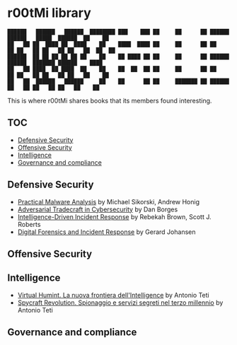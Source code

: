 # r00tMi library
```
██████   ██████   ██████  ████████ ███    ███ ██     ██      ██ ██████  ██████   █████  ██████  ██    ██ 
██   ██ ██  ████ ██  ████    ██    ████  ████ ██     ██      ██ ██   ██ ██   ██ ██   ██ ██   ██  ██  ██  
██████  ██ ██ ██ ██ ██ ██    ██    ██ ████ ██ ██     ██      ██ ██████  ██████  ███████ ██████    ████   
██   ██ ████  ██ ████  ██    ██    ██  ██  ██ ██     ██      ██ ██   ██ ██   ██ ██   ██ ██   ██    ██    
██   ██  ██████   ██████     ██    ██      ██ ██     ███████ ██ ██████  ██   ██ ██   ██ ██   ██    ██   
```
This is where r00tMi shares books that its members found interesting.

## TOC
- [Defensive Security](#defensive-security)
- [Offensive Security](#offensive-security)
- [Intelligence](#intelligence)
- [Governance and compliance](#governance-and-compliance)

## Defensive Security
- [Practical Malware Analysis](https://nostarch.com/malware) by Michael Sikorski, Andrew Honig
- [Adversarial Tradecraft in Cybersecurity](https://www.packtpub.com/product/adversarial-tradecraft-in-cybersecurity/9781801076203) by Dan Borges
- [Intelligence-Driven Incident Response](https://www.oreilly.com/library/view/intelligence-driven-incident-response/9781491935187/) by Rebekah Brown, Scott J. Roberts
- [Digital Forensics and Incident Response](https://www.ibs.it/digital-forensics-incident-response-libro-inglese-gerard-johansen/e/9781787288683) by Gerard Johansen
## Offensive Security
## Intelligence
- [Virtual Humint. La nuova frontiera dell'Intelligence](https://www.ibs.it/virtual-humint-nuova-frontiera-dell-libro-antonio-teti/e/9788849860078?inventoryId=157788929) by Antonio Teti
- [Spycraft Revolution. Spionaggio e servizi segreti nel terzo millennio](https://www.ibs.it/spycraft-revolution-spionaggio-servizi-segreti-libro-antonio-teti/e/9788849867534?inventoryId=311599969) by Antonio Teti
## Governance and compliance
